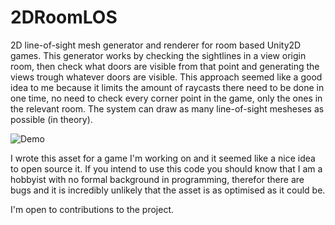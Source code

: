 # 2DRoomLOS

2D line-of-sight mesh generator and renderer for room based Unity2D games.
This generator works by checking the sightlines in a view origin room, then check what doors are visible from that point and generating the views trough whatever doors are visible. This approach seemed like a good idea to me because it limits the amount of raycasts there need to be done in one time, no need to check every corner point in the game, only the ones in the relevant room.
The system can draw as many line-of-sight mesheses as possible (in theory).

![Demo](demo.gif?raw=true)

I wrote this asset for a game I'm working on and it seemed like a nice idea to open source it. If you intend to use this code you should know that I am a hobbyist with no formal background in programming, therefor there are bugs and it is incredibly unlikely that the asset is as optimised as it could be.

I'm open to contributions to the project.
